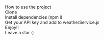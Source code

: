 How to use the project <br/>
Clone <br/>
Install dependencies (npm i) <br/>
Get your API key and add to weatherService.js <br/>
Enjoy!! <br/>
Leave a star :)
